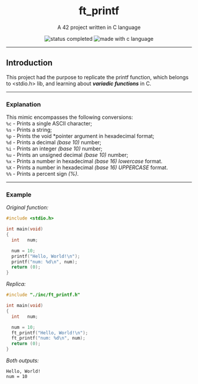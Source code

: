 <h1 align="center"> ft_printf </h1>

<p align="center"> A 42 project written in C language</p>

<p align="center">
  <img alt="status completed" src="https://img.shields.io/badge/STATUS-COMPLETED-green">
  <img alt="made with c language" src="https://img.shields.io/badge/MADE%20WITH-C-blue">
</p>

---

## Introduction

This project had the purpose to replicate the printf function, which belongs to &lt;stdio.h&gt; lib, and learning about **_variadic functions_** in C.

---

### Explanation
This mimic encompasses the following conversions: <br>
`%c` - Prints a single ASCII character; <br>
`%s` - Prints a string; <br>
`%p` - Prints the void *pointer argument in hexadecimal format; <br>
`%d` - Prints a decimal _(base 10)_ number; <br>
`%i` - Prints an integer _(base 10)_ number; <br>
`%u` - Prints an unsigned decimal _(base 10)_ number; <br>
`%x` - Prints a number in hexadecimal _(base 16)_ _lowercase_ format. <br>
`%X` - Prints a number in hexadecimal _(base 16)_ _UPPERCASE_ format. <br>
`%%` - Prints a percent sign _(%)_. <br>

---

### Example

_Original function:_
``` c
#include <stdio.h>

int	main(void)
{
  int	num;

  num = 10;
  printf("Hello, World!\n");
  printf("num: %d\n", num);
  return (0);
}
```

_Replica:_
``` c
#include "./inc/ft_printf.h"

int	main(void)
{
  int	num;

  num = 10;
  ft_printf("Hello, World!\n");
  ft_printf("num: %d\n", num);
  return (0);
}
```
_Both outputs:_
```
Hello, World!
num = 10
```
